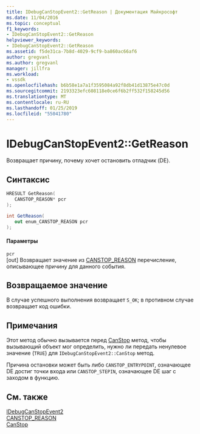 ```yaml
---
title: IDebugCanStopEvent2::GetReason | Документация Майкрософт
ms.date: 11/04/2016
ms.topic: conceptual
f1_keywords:
- IDebugCanStopEvent2::GetReason
helpviewer_keywords:
- IDebugCanStopEvent2::GetReason
ms.assetid: f5de31ca-7b8d-4029-9cf9-ba860ac66af6
author: gregvanl
ms.author: gregvanl
manager: jillfra
ms.workload:
- vssdk
ms.openlocfilehash: b6b58e1a7a1f3595084a92f8db41d13875e47c0d
ms.sourcegitcommit: 2193323efc608118e0ce6f6b2ff532f158245d56
ms.translationtype: MT
ms.contentlocale: ru-RU
ms.lasthandoff: 01/25/2019
ms.locfileid: "55041780"
---
```

# <a name="idebugcanstopevent2getreason"></a>IDebugCanStopEvent2::GetReason
Возвращает причину, почему хочет остановить отладчик (DE).  
  
## <a name="syntax"></a>Синтаксис  
  
```cpp  
HRESULT GetReason(   
   CANSTOP_REASON* pcr  
);  
```  
  
```csharp  
int GetReason(   
   out enum_CANSTOP_REASON pcr  
);  
```  
  
#### <a name="parameters"></a>Параметры  
 `pcr`  
 [out] Возвращает значение из [CANSTOP_REASON](../../../extensibility/debugger/reference/canstop-reason.md) перечисление, описывающее причину для данного события.  
  
## <a name="return-value"></a>Возвращаемое значение  
 В случае успешного выполнения возвращает `S_OK`; в противном случае возвращает код ошибки.  
  
## <a name="remarks"></a>Примечания  
 Этот метод обычно вызывается перед [CanStop](../../../extensibility/debugger/reference/idebugcanstopevent2-canstop.md) метод, чтобы вызывающий объект мог определить, нужно ли передать ненулевое значение (`TRUE`) для `IDebugCanStopEvent2::CanStop` метод.  
  
 Причина остановки может быть либо `CANSTOP_ENTRYPOINT`, означающее DE достиг точки входа или `CANSTOP_STEPIN`, означающее DE шаг с заходом в функцию.  
  
## <a name="see-also"></a>См. также  
 [IDebugCanStopEvent2](../../../extensibility/debugger/reference/idebugcanstopevent2.md)   
 [CANSTOP_REASON](../../../extensibility/debugger/reference/canstop-reason.md)   
 [CanStop](../../../extensibility/debugger/reference/idebugcanstopevent2-canstop.md)